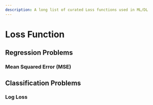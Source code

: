```yaml
---
description: A long list of curated Loss functions used in ML/DL
---
```


# Loss Function

## Regression Problems

### &#x20;M**ean Squared Error (MSE)**



## Classification Problems

### Log Loss

